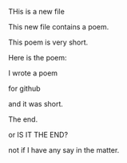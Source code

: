 THis is a new file

This new file contains a poem.

This poem is very short.

Here is the poem:

I wrote a poem

for github

and it was short.

The end.

or IS IT THE END?

not if I have any say in the matter.

